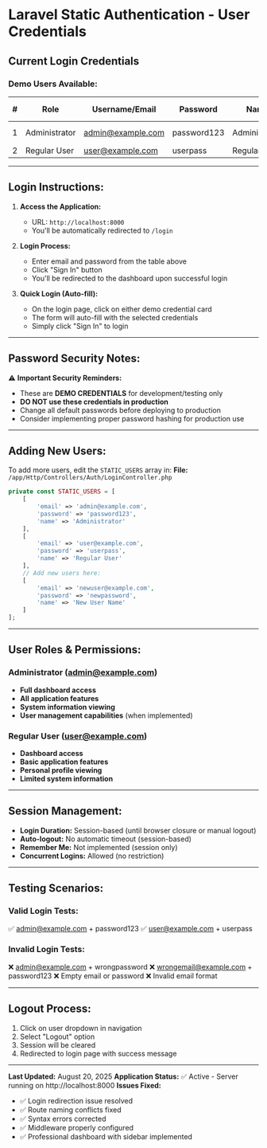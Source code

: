 # Laravel Static Authentication - User Credentials

## Current Login Credentials

### Demo Users Available:

| #  | Role          | Username/Email      | Password    | Name         | Access Level |
|----|---------------|---------------------|-------------|--------------|--------------|
| 1  | Administrator | admin@example.com   | password123 | Administrator| Full Access  |
| 2  | Regular User  | user@example.com    | userpass    | Regular User | Standard     |

---

## Login Instructions:

1. **Access the Application:**
   - URL: `http://localhost:8000`
   - You'll be automatically redirected to `/login`

2. **Login Process:**
   - Enter email and password from the table above
   - Click "Sign In" button
   - You'll be redirected to the dashboard upon successful login

3. **Quick Login (Auto-fill):**
   - On the login page, click on either demo credential card
   - The form will auto-fill with the selected credentials
   - Simply click "Sign In" to login

---

## Password Security Notes:

⚠️ **Important Security Reminders:**

- These are **DEMO CREDENTIALS** for development/testing only
- **DO NOT use these credentials in production**
- Change all default passwords before deploying to production
- Consider implementing proper password hashing for production use

---

## Adding New Users:

To add more users, edit the `STATIC_USERS` array in:
**File:** `/app/Http/Controllers/Auth/LoginController.php`

```php
private const STATIC_USERS = [
    [
        'email' => 'admin@example.com',
        'password' => 'password123',
        'name' => 'Administrator'
    ],
    [
        'email' => 'user@example.com', 
        'password' => 'userpass',
        'name' => 'Regular User'
    ],
    // Add new users here:
    [
        'email' => 'newuser@example.com',
        'password' => 'newpassword',
        'name' => 'New User Name'
    ]
];
```

---

## User Roles & Permissions:

### Administrator (admin@example.com)
- **Full dashboard access**
- **All application features**
- **System information viewing**
- **User management capabilities** (when implemented)

### Regular User (user@example.com)
- **Dashboard access**
- **Basic application features**
- **Personal profile viewing**
- **Limited system information**

---

## Session Management:

- **Login Duration:** Session-based (until browser closure or manual logout)
- **Auto-logout:** No automatic timeout (session-based)
- **Remember Me:** Not implemented (session only)
- **Concurrent Logins:** Allowed (no restriction)

---

## Testing Scenarios:

### Valid Login Tests:
✅ admin@example.com + password123
✅ user@example.com + userpass

### Invalid Login Tests:
❌ admin@example.com + wrongpassword
❌ wrongemail@example.com + password123
❌ Empty email or password
❌ Invalid email format

---

## Logout Process:

1. Click on user dropdown in navigation
2. Select "Logout" option
3. Session will be cleared
4. Redirected to login page with success message

---

**Last Updated:** August 20, 2025
**Application Status:** ✅ Active - Server running on http://localhost:8000
**Issues Fixed:** 
- ✅ Login redirection issue resolved
- ✅ Route naming conflicts fixed
- ✅ Syntax errors corrected
- ✅ Middleware properly configured
- ✅ Professional dashboard with sidebar implemented
